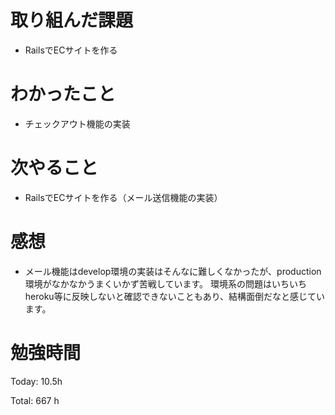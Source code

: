 # 取り組んだ課題
- RailsでECサイトを作る

# わかったこと
- チェックアウト機能の実装
  
# 次やること
- RailsでECサイトを作る（メール送信機能の実装）

# 感想
- メール機能はdevelop環境の実装はそんなに難しくなかったが、production環境がなかなかうまくいかず苦戦しています。
環境系の問題はいちいちheroku等に反映しないと確認できないこともあり、結構面倒だなと感じています。

# 勉強時間
Today: 10.5h

Total: 667 h
